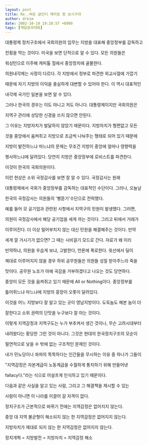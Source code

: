 ```yaml
---
layout: post
title: Re..써둔 글인디 재미로 함 보시구랴
author: drkim
date: 2002-10-10 19:28:57 +0900
tags: [깨달음의대화]
---
```

대통령제 정치구조에서 국회의원의 임무는 지방을 대표해 중앙정부를 감독하고
  
전횡을 막는 것이다. 미국을 보면 단적으로 알 수 있다. 모든 의원들은
  
워싱턴으로 이주해 캐피톨 힐에서 중앙정치에 골몰한다.
  

  
의원내각제는 사정이 다르다. 각 지방에서 정부로 파견한 외교사절에 가깝기
  
때문에 자기 지방의 이익을 충실하게 대변할 수 있어야 한다. 이 역시 대표적인
  
내각제 국가인 일본을 보면 알 수 있다.
  

  
그러나 한국의 경우는 이도 아니고 저도 아니다. 대통령제이지만 국회의원은
  
지역구 관리에 상당한 신경을 쓰지 않으면 안된다.
  

  
그 이유는 지방자치가 발달하지 않았기 때문이다. 지방자치가 형편없고 모든
  
것을 중앙에서 움켜쥐고 지방으로 조금씩 나눠주는 형태로 되어 있기 때문에
  
지방이 발전하느냐 마느냐의 문제는 무조건 지방이 중앙에 얼마나 영향력을
  
행사하느냐에 달려있다. 당연히 지방은 중앙정부에 로비스트를 파견한다.
  
이것이 한국의 국회의원이다.
  

  
이런 현상은 소위 국정감사를 보면 잘 알 수 있다. 국정감사는 원래
  
대통령제에서 국회가 중앙정부를 감독하는 대표적인 수단이다. 그러나, 오늘날
  
한국의 국정감사는 의원들의 '삥뜯기'수단으로 전락했다.
  

  
예를 들어 모 공기업과 관련된 사항에서 지역구의 민원이 발생했다. 그러면,
  
의원이 국정감사에서 해당 공기업을 세게 까는 것이다. 그리고 뒤에서 거래가
  
이루어진다. 더 이상 밀어부치지 않는 대신 민원을 해결해주는 것이다. 만약
  
세게 깔 거시기가 없으면? 그 때는 시비걸기 모드로 간다. 자료가 왜 이리
  
빈약하냐, 의원을 우습게 보냐, 고발한다, 언론에 폭로한다. 윗선에서 딜이
  
제대로 이루어지지 않을 경우 하위 공무원들은 의원들 성질 받아주느라 죽을
  
맛이다. 공무원 노조가 아예 국감을 거부하겠다고 나오는 것도 당연하다.
  

  
중앙이 모든 것을 움켜쥐고 있기 때문에 All or Nothing이다. 중앙정부를
  
틀어쥐느냐 마느냐에 지방의 흥망이 오롯이 달려있다.
  

  
이것을 어느 지방보다 잘 알고 있는 곳이 영남지방이다. 도둑놈도 해본 놈이 더
  
잘한다고 소위 권력의 단맛을 누구보다 잘 아는 것이다.
  

  
이렇게 지역감정과 지역구도는 누가 부추켜서 생긴 것이나, 무슨 고려시대부터
  
내려왔다는 황당한 그런 것이 아니다. 그것은 현대의 한국정치구조의 모순이
  
필연적으로 낳을 수 밖에 없는 구조적인 문제인 것이다.
  

  
내가 민노당이나 좌파의 똑똑하다는 인간들을 무시하는 이유 중 하나가 그들이
  
"지역감정은 자본계급이 노동계급을 수월하게 통치하기 위해 만들어낸
  
fallacy다."라는 식으로 어설프게 인식하고 있기 때문이다.
  

  
다음과 같은 사실을 알고 있는 사람, 그리고 그 해결책을 제시할 수 있는
  
사람이 아니면 이 나라를 이끌어 갈 자격이 없다.
  

  
정치구조가 근본적으로 바뀌기 전에는 지역감정은 없어지지 않는다.
  
중앙 대 지역 불균형이 해소되지 않는 한 지역감정은 없어지지 않는다.
  
지방자치가 제대로 되지 않는 한 지역감정은 없어지지 않는다.
  

  
정치개혁 = 지방발전 = 지방자치 = 지역감정 해소